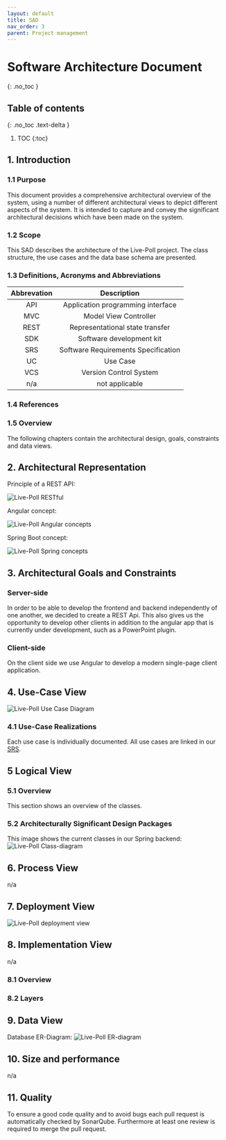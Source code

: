 ```yaml
---
layout: default
title: SAD
nav_order: 3
parent: Project management
---
```

# Software Architecture Document 
{: .no_toc }

## Table of contents
{: .no_toc .text-delta }

1. TOC
{:toc}

## 1. Introduction 
### 1.1 Purpose
This document provides a comprehensive architectural overview of the system, 
using a number of different architectural views to depict different aspects of the system. 
It is intended to capture and convey the significant architectural decisions which have been made on the system.

### 1.2 Scope
This SAD describes the architecture of the Live-Poll project. The class structure, the use cases and the data base schema are presented.

### 1.3 Definitions, Acronyms and Abbreviations
| Abbrevation | Description                            |
|:-----------:|:--------------------------------------:|
| API         | Application programming interface      |
| MVC         | Model View Controller                  |
| REST        | Representational state transfer        |
| SDK         | Software development kit               |
| SRS         | Software Requirements Specification    |
| UC          | Use Case                               |
| VCS         | Version Control System                 |
| n/a         | not applicable                         |

### 1.4 References

### 1.5 Overview
The following chapters contain the architectural design, goals, constraints and data views.
## 2. Architectural Representation
Principle of a REST API:

![Live-Poll RESTful](../media/restful.png)


Angular concept:

![Live-Poll Angular concepts](../media/angular-overview.png)

Spring Boot concept:

![Live-Poll Spring concepts](../media/spring-overview.png)

## 3. Architectural Goals and Constraints

### Server-side
In order to be able to develop the frontend and backend independently of one another, we decided to create a REST Api. This also gives us the opportunity to develop other clients in addition to the angular app that is currently under development, such as a PowerPoint plugin.

### Client-side
On the client side we use Angular to develop a modern single-page client application.

## 4. Use-Case View
![Live-Poll Use Case Diagram](../media/live-poll-ucd.svg)
### 4.1 Use-Case Realizations
Each use case is individually documented. All use cases are linked in our [SRS](srs.md).
## 5 Logical View
### 5.1 Overview
This section shows an overview of the classes.
### 5.2 Architecturally Significant Design Packages
This image shows the current classes in our Spring backend:
![Live-Poll Class-diagram](../media/class-diagram-backend.svg)
## 6. Process View
n/a
## 7. Deployment View
![Live-Poll deployment view](media/deployment-view.svg)
## 8. Implementation View
n/a
### 8.1 Overview
### 8.2 Layers
## 9. Data View
Database ER-Diagram:
![Live-Poll ER-diagram](../media/er-diagram.svg)
## 10. Size and performance
n/a
## 11. Quality
To ensure a good code quality and to avoid bugs each pull request is automatically checked by SonarQube. Furthermore at least one review is required to merge the pull request.
